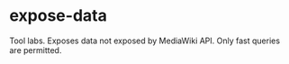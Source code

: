 expose-data
===========

Tool labs. Exposes data not exposed by MediaWiki API. Only fast queries are permitted. 

